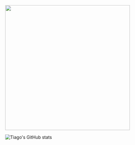 
<img src="https://github-readme-stats.vercel.app/api?username=tiagonsdev&show_icons=true&theme=github_dark&hide=contribs,issues&rank_icon=github" width="400" />


![Tiago's GitHub stats](https://github-readme-stats.vercel.app/api?username=tiagonsdev)

